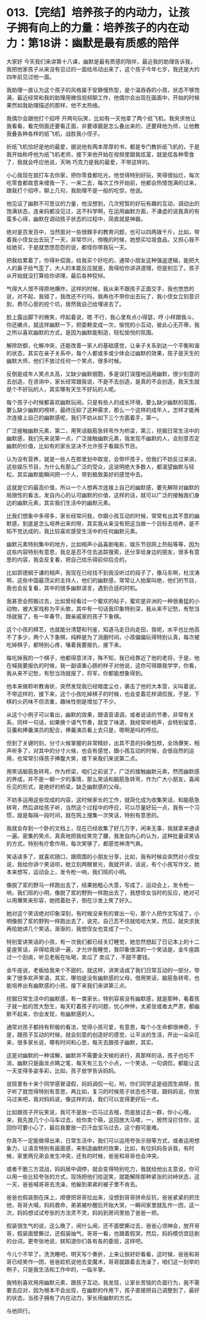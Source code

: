 # 013.【完结】培养孩子的内动力，让孩子拥有向上的力量：培养孩子的内在动力：第18讲：幽默是最有质感的陪伴

大家好 今天我们来讲第十八课，幽默是最有质感的陪伴，最近我的助理告诉我，我把他家孩子从来没有见过的一面给吊动出来了，这个孩子今年七岁，我还是大约四年前见过他一面。

我助理一直认为这个孩子的风格属于安静慢热型，是个温吞吞的小孩，状态不够饱满，最近经常和我的助理用微信视频聊工作，他偶尔会出现在画面中，开始的时候果然如我助理描述的那样，他不太热络。

我偶尔会跟他打个招呼 开两句玩笑，比如有一天他拿了两个纸飞机，我央求他让我看看，看完侧面还要看正面，非要琢磨是怎么叠出来的，还要拜他为师，让他教我叠各种各样的纸飞机，战胜我小侄子。

折纸飞机恰好是他的最爱，据说他有两本厚厚的书，都是专门教折纸飞机的，于是我开始称呼他为纸飞机老师，接下来他开始在视频里跟我炫富，就是炫各种零食了，我就会呼应他说，天呐 巧克力是我的最爱，不带这样的。

小心我现在就打车去你家，把你零食都吃光，他觉得特别好玩，笑得很灿烂，每次吃零食都故意来缠我一下，一来二去，每次工作开始前，他都会热情饱满的过来，跟我打个招呼，聊上几句，我助理不是一般的吃惊，他说。

他见证了幽默不可思议的力量，他没想到，几次短暂的好玩有趣的互动，调动出的饱满状态，连亲妈都没见过，这不科学啊，在运用幽默方面，不谦虚的说我真的有蛮多心得，幽默在调动孩子状态的过程中，简直就是神器。

绝对是百发百中，当然面对一些很棘手的教育问题，也可以四两拨千斤，比如，带着我小侄女出去玩了一天，非常尽兴，傍晚的时候，她想买垃圾食品，又担心我不给她买，于是就悠悠怨怨的说，都怪你带我玩一天。

把我给累着了，你得补偿我，给我买个好吃的，通常小朋友这种强盗逻辑，能把大人的鼻子给气歪了，大人的本能反应就是，我得给你讲讲道理，但是别忘了，孩子从开始就没打算给你讲理，最后各种狡辩。

气得大人恨不得原地爆炸，这样的时候，我从来不跟孩子正面交手，我也悠悠的说，对不起，我错了，我改还不行吗，我再也不带你出去玩了，我小侄女立刻意识到，费尽心思的挖个坑，居然我自己给埋进去了。

脸上露出脚下的微笑，哼起着说，嗯 不行，我心里有点小得瑟，哼 小样跟我斗，你还嫩点，就这样幽默一下，把耍赖变成一次，愉悦的小互动，彼此心无芥蒂，我之所以喜欢幽默的方式，是因为幽默能制造，轻松愉悦的氛围。

解除防御，化解冲突，还能改善一家人的基础感觉，让亲子关系到达一个平衡和谐的状态，其实在亲子关系中，每个人都或多或少体会过幽默的效果，孩子是天生的幽默大师，他们不放过任何一个笑点，很多时候。

反倒是成年人笑点太高，又缺少幽默细胞，多是误打误撞地运用幽默，很少刻意的去创造，在咨询中，家长经常跟我说，不是不去创造，是真的不会创造，我天生就是个不好玩的人，其实哪有天生不好玩的人呢。

每个孩子小时候都喜欢幽默玩闹，只是有些人的成长环境，要么缺少幽默的氛围，要么缺少幽默的榜样，最终压抑了这种需求，那么一个这样的成年人，怎样才能再次连接上自己的幽默感呢，我们不妨从如下三个方面着手，第一。

广泛接触幽默元素，第二，用笑话脑筋急转弯作为桥梁，第三，挖掘日常生活中的幽默感，我们先来说第一点，广泛接触幽默元素，我发现不幽默的人，会刻意否定幽默的价值，比如有的家长坚决不允许孩子看娱乐节目。

认为没有营养，就是一些人在那里划中取宠，会带坏孩子，但我们不妨反过来讲，这些娱乐节目，为什么有那么广泛的受众，这说明绝大多数人，都渴望幽默与轻松，其实幽默能瞬间把一个人，带到极致美好的感觉中去。

这就是它的最高价值，所以一个人想再次连接上自己的幽默感，要先解除对幽默的局限性的看法，发自内心的认可幽默的价值，这样的话，就可以广泛的接触我们身边的幽默元素，其实我们生活中的幽默元素。

比我们想象中多得多，家长经常问我，你跟小孩互动的时候，常常有出其不意的幽默感，到底是怎么培养出来的呀，其实我从来没有把这当做一个目标去培养，是不知不觉达成的，我比较喜欢感受生活中的任何幽默元素。

幽默元素特别集中的地方，比如相声小品喜剧电影，娱乐节目网上热贴等等，因为这些内容特别有意思，我总是忍不住去追踪搜索，还分享给身边的朋友，很多有意思的内容，我会反复看，把自己给乐得前仰后合的。

比如郭德纲于谦的相声，我现在已经找不到我没听过的段子了，像马东啊，杜汶涛啊，这些中国最顶尖的主持人，他们的幽默感，常常让人拍案叫绝，他们的节目，我也会反复看，其中的很多幽默语言，遇到合适的时机。

我甚至会照搬过去，比如曾经看过一个蜜欢的帖子，蜜欢是非洲的一种很勇猛的小动物，被大家戏称为平头歌，其中有一句话我印象特别深，我从来不记愁，有愁当场就报了，有一年春节，跟亲戚家的孩子下象棋。

这个小孩的棋艺，也就能分清楚和刊鉴，知道马走日向走田，我呢，水平也比他高不了多少，两个人下象棋，纯粹是为了消磨时间，小孩偏偏玩得特别认真，每次被吃掉棋子，都特别心疼，嚷着我要报仇，接下来。

每吃掉我的一个棋子，他都得意洋洋，殊不知，我已经靠近了他的老将，于是，他在喊我要报仇的时候，我一副语重心肠的样子对他说，这你可得跟我学学，你看，我从来不记愁，有愁当场就报了，将军，你都能想象得到。

他本来做聆听教诲状，突然发现我已经暗度尘仓，袭击了他的大本营，尖叫着说，不带这样的，接下来，这个小孩吃掉棋子的时候，也会变着花样调侃我，于是，下棋的火药味不但浓重，趣味性倒是增加了不少。

从这个小例子可以看出，幽默的效果，跟语音语调，或者说话的节奏，非常有关系，同样一句话，如果换个语气节奏，就变了味道，我经常听相声，会特别留意，豆羹和捧羹演员的配合，捧羹演员看上去只是，嗯啊是吗的呼应。

但到了关键时刻，分寸火候掌握的非常精妙，出其不意的抖像包袱，全场爆笑，相声听多了，对其中的分寸火候，也会有感觉，跟小孩互动的时候，会很自然的运用，也常常引得孩子捧腹大笑，接下来我们来说第二点。

用笑话脑筋急转弯，作为桥梁，咱们之前说了，广泛的接触幽默元素，然而幽默感的养成，并不是一朝一夕的事情，那么笑话和脑筋急转弯，作为广大小朋友，喜闻乐见的形式，是绝好的桥梁，缺乏幽默感的父母。

不妨多运用这些现成的内容，这时候家长的工作，就简化成为收集笑话，和脑筋急转弯，然后讲给孩子听，当然这个过程中的呼应，可以尽量好玩一点，我有一个习惯，就是每隔一段时间，就在网上搜集一次笑话，特别有意思的。

我就会存到一个卧的文档上，现在已经收集了好几万字，闲来无事，我就拿来通读一遍，密集的笑点，真真地把我给笑完了腰，我发自内心的认为，这种批量读笑话的方式，特别有疗愈作用，每次笑够了，都感觉神清气爽。

笑话读多了，就喜欢随口，跟周围的小朋友分享，比如，我有时候会突然对小侄女说，我给你讲个笑话呗，她立刻两眼冒光，我就开讲，话说，有个小孩写作文，她本来想写，运动会上，发令枪一响，我们班的小明。

像脱了浆的野马一样跑出去了，结果她粗心大意，写成了，运动会上，发令枪一响，我们班的小明，像脱了浆的野狗一样跑出去了，我想侄女当时的反应，绝对可以用爆笑来形容，她捂着肚子，倒在沙发上笑了好久。

她对这个笑话绝对印象深刻，有时候没来有的冒出一句，那个人把作文写成了，小明像脱了浆的野狗一样跑出去了，说完，自己忍不住就哈哈大笑，然后，就央求我再给她讲几个笑话，渐渐的，我想侄女也变成了一个。

特别爱讲笑话的小孩，有一次我们都已经关灯睡觉，她忽然想起了日记本上的十二星座笑话，非得给我讲一遍，才允许我睡觉，我印象很深的一个笑话是，金牛座路过一个刮痰，听见老板在吆喝，卖瓜了 卖瓜了，不甜不要钱。

金牛座说，老板给我来个不甜的，就这样，讲笑话成了我们日常互动的一部分，带来了很多欢声笑语，其实，哪怕是没有幽默感的父母，借用笑话，脑筋急转弯，也能培养出有幽默感的小孩，接下来我们来讲第三点。

挖掘日常生活中的幽默感，有一类家长，特别容易没有幽默感，就是那种，看着孩子就一脸的苦大愁生，每天盯着孩子的问题，忧心忡忡，太紧张或者太严肃，都幽默不起来，你会发现，有幽默感的人。

通常对孩子都持有积极的看法，觉得小孩可爱，有意思，每个小生命都很神奇，于是，跟孩子互动的时候，就会刻意的创造好的感觉，让平淡的生活，开出一朵朵花来，很多家长说，哪有时间和心思，每天去跟孩子幽默，其实。

这是对幽默的一种误解，幽默并不需要全天候的进行，真那样的话，孩子也吃不消，幽默只是画龙点睛之笔，每天有三五个小点，一个笑话，一句调侃，都能让这一天变得多姿多彩，比如，孩子放学告诉妈妈。

说班里有十来个同学感冒请假，妈妈调侃一句，哟，你们同学这是组团生病呀，孩子听了就觉得特别有意思，再比如，复习的时候孩子状态也不错，跟妈妈说，你放马过来吧，我对妈妈说，像这样的话，我们可以变得更好玩一点。

比如跟孩子开玩笑说，我可不是放一匹马过去哦，而是放过去一群，你小心哦，来，我先放几个小马车过去，给你卖个萌，这回放大马喽，一，居然没拦住你，这回你可要小心了，最后我要放一匹汗血宝马过去，这个题可是难。

你真不一定能做得出来，日常生活中，我们可以运用夸张示弱等方式，或者运用想象力，让语言特别有画面感，来制造幽默的效果，比如，有位妈妈告诉我，有时候，家里两兄弟会发生冲突，还有的时候，爸爸和哥哥也会冲突。

或者干脆三方混战，妈妈居中调停，就会变得特别吃力，我就给他出主意说，你可以用一些比较夸张的方式，现场把他们给逗笑，就能解除那种紧张的对峙状态，这一天，爸爸喊哥哥去洗澡，他躲到弟弟的被子里不肯去。

爸爸也假装倒在床上，顺便把哥哥拉出来，没想到哥哥拼命反抗，爸爸紧紧的抓住他，哥哥大喊，妈妈救命，弟弟被吵醒后开始大哭，一瞬间家里就乱作一团，这一次，妈妈想试试夸张的方法灵不灵，妈妈到房间里拍了爸爸一把。

假装很生气的说，这么晚了，闹什么闹，还不面壁撕过去，爸爸心领神会，放开哥哥，假装面壁撕过，还假装抽气，哥哥一看，也跟着假哭，然后，妈妈模仿宫廷剧的台词，更夸张地说，朕知道你们各有各的委屈，这样吧。

今儿个不早了，洗洗睡吧，明天写个奏折，上来让朕好好看看，这时候，爸爸和哥哥已经笑作一团，爸爸趁机说他去变魔术，哥哥就跟着去洗澡了，咱们这一刻举的例子，只是我生活和工作中的，一临半掌。

我特别喜欢用用幽默元素，跟孩子互动，我发现，让家长苦恼的负面行为，我不需要去应对，因为根本不会出现，在幽默的作用下，孩子直接把自己调整到了，最好的状态，当孩子拥有了内在动力，家长用幽默的方式。

与他同行。